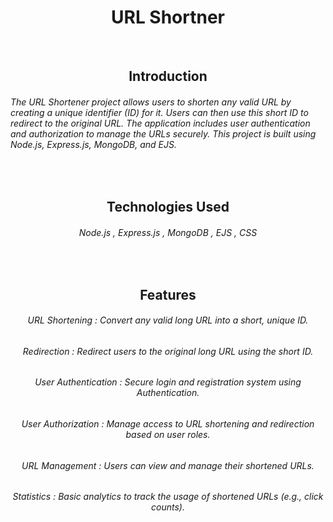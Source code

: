 <h1 align="center">URL Shortner</h1>

<br>

<h2 align="center">Introduction</h2>
<h6>The URL Shortener project allows users to shorten any valid URL by creating a unique identifier (ID) for it. Users can then use this short ID to redirect to the original URL. The application includes user authentication and authorization to manage the URLs securely. This project is built using Node.js, Express.js, MongoDB, and EJS.
</h6>

<br>

<h2 align="center">Technologies Used</h2>
<h6 align="center">Node.js , Express.js , MongoDB , EJS , CSS</h6>
<br>

<h2 align="center">Features</h2>
<h6 align="center">URL Shortening : Convert any valid long URL into a short, unique ID.</h6>
<h6 align="center">Redirection : Redirect users to the original long URL using the short ID.</h6>
<h6 align="center">User Authentication : Secure login and registration system using Authentication.</h6>
<h6 align="center">User Authorization : Manage access to URL shortening and redirection based on user roles.</h6>
<h6 align="center">URL Management : Users can view and manage their shortened URLs.</h6>
<h6 align="center">Statistics : Basic analytics to track the usage of shortened URLs (e.g., click counts).</h6>
